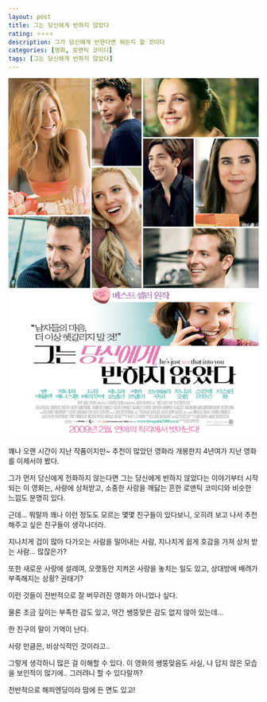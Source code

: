 ```yaml
---
layout: post
title: 그는 당신에게 반하지 않았다
rating: ⭐️⭐️⭐️⭐️
description: 그가 당신에게 반한다면 뭐든지 할 것이다
categories: [영화, 로맨틱 코미디]
tags: [그는 당신에게 반하지 않았다]
---
```


![그는 당신에게 반하지 않았다](../../images/2013/he_is_just_not_that_into_you.jpg)

꽤나 오랜 시간이 지난 작품이지만~ 추천이 많았던 영화라 개봉한지 4년여가 지난 영화를 이제서야 봤다.


그가 먼저 당신에게 전화하지 않는다면 그는 당신에게 반하지 않았다는 이야기부터 시작되는 이 영화는, 사랑에 상처받고, 소중한 사랑을 깨닳는 흔한 로맨틱 코미디와 비슷한 느낌도 분명히 있다.



근데... 뭐랄까 꽤나 이런 정도도 모르는 몇몇 친구들이 있다보니, 오히려 보고 나서 추천해주고 싶은 친구들이 생각나더라.



지나치게 겁이 많아 다가오는 사람을 밀어내는 사람, 지나치게 쉽게 호감을 가져 상처 받는 사람... 많잖은가?



또한 새로운 사랑에 설레여, 오랫동안 지켜온 사랑을 놓치는 일도 있고, 상대방에 배려가 부족해지는 상황? 권태기?



이런 것들이 전반적으로 잘 버무려진 영화가 아니었나 싶다.



물론 조금 깊이는 부족한 감도 있고, 약간 쌩뚱맞은 감도 없지 않아 있는데...



한 친구의 말이 기억이 난다.

사랑 만큼은, 비상식적인 것이라고..

그렇게 생각하니 많은 걸 이해할 수 있다. 이 영화의 쌩뚱맞음도 사실, 나 답지 않은 모습을 보인적이 많기에.. 그러려니 할 수 있다랄까?

전반적으로 해피엔딩이라 맘에 든 면도 있고!